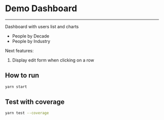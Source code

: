 # Demo Dashboard
----

Dashboard with users list and charts
- People by Decade
- People by Industry

Next features:
1. Display edit form when clicking on a row

## How to run
``` bash
yarn start
```

## Test with coverage
``` bash
yarn test --coverage
```
